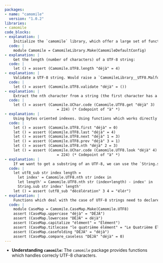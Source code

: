 ```yaml
---
packages:
- name: "camomile"
  version: "1.0.2"
libraries:
- camomile
code_blocks:
- explanation: |
    Initialize the `camomile` library, which offer a large set of functions to deal with strings presented in various encoding. The `Camomile` module declaration is required with the version 1 of `camomile` and mustn't be declared with the version 2:
  code: |
    module Camomile = CamomileLibrary.Make(CamomileDefaultConfig)
- explanation: |
    Get the length (number of characters) of a UTF-8 string:
  code: |
    let () = assert (Camomile.UTF8.length "déjà" = 4)
- explanation: |
    Validate a UTF-8 string. Would raise a `CamomileLibrary__UTF8.Malformed_code` with a string like "\233\233"
  code: |
    let () = assert (Camomile.UTF8.validate "déjà" = ())
- explanation: |
    Extract the nth character from a string (the first character has a 0 index). The character has a `Camomile.UChar.uchar` type which can represent any Unicode character:
  code: |
    let () = assert (Camomile.UChar.code (Camomile.UTF8.get "déjà" 3)
                        = 224) (* Codepoint of "à" *)
- explanation: |
    Using bytes oriented indexes. Using functions which works directly with the byte indexes of characters can be more efficient than using functions like `get` or `length` that have to parse the string counting characaters. `first`, `next`, `prev`, `last` and `look` all deals with bytes indexes. `nth` convert of position expressed as a character index to a byte index.
  code: |
    let () = assert (Camomile.UTF8.first "déjà" = 0)
    let () = assert (Camomile.UTF8.last "déjà" = 4)
    let () = assert (Camomile.UTF8.next "déjà" 1 = 3)
    let () = assert (Camomile.UTF8.prev "déjà" 3 = 1)
    let () = assert (Camomile.UTF8.nth "déjà" 2 = 3)
    let () = assert (Camomile.UChar.code (Camomile.UTF8.look "déjà" 4)
                        = 224) (* Codepoint of "à" *)
- explanation: |
    If we want to get a substring of an UTF-8, we can use the `String.sub` but with indexes calculated by `Camomile.UTF8.nth`:
  code: |
    let utf8_sub str index length =
      let index' = Camomile.UTF8.nth str index in
      let length' = Camomile.UTF8.nth str (index+length) - index' in
      String.sub str index' length'
    let () = assert (utf8_sub "décélération" 3 4 = "élér")
- explanation: |
    Functions which deal with the case of UTF-8 strings need to declare a module associated with the encoding (here UTF-8). `compare_caseless s1 s2` compare two strings considering lowercase characters equal to their corresponding uppercase. Theusual convention is used: 1 if `s1` is greater, 0 if equal and -1 if lower than `s2`.
  code: |
    module CaseMap = Camomile.CaseMap.Make(Camomile.UTF8)
    assert (CaseMap.uppercase "déjà" = "DÉJÀ")
    assert (CaseMap.lowercase "DÉJÀ" = déjà")
    assert (CaseMap.capitalize "élément" = "Élément")
    assert (CaseMap.titlecase "le quatrième élément" = "Le Quatrième Élément"
    assert (CaseMap.casefolding "DÉJÀ" = "déjà")
    assert (CaseMap.compare_caseless "DÉJÀ" "déjà" = 0)
---
```


- **Understanding `camomile`:** The `camomile` package provides functions which handles correcly UTF-8 characters.
